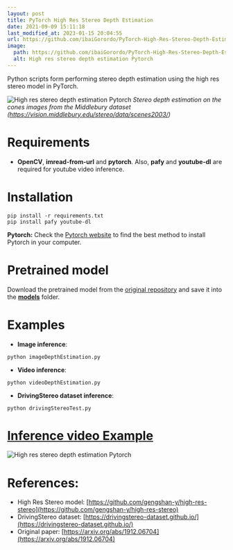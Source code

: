 ```yaml
---
layout: post
title: PyTorch High Res Stereo Depth Estimation
date: 2021-09-09 15:11:18 
last_modified_at: 2023-01-15 20:04:55 
url: https://github.com/ibaiGorordo/PyTorch-High-Res-Stereo-Depth-Estimation
image:
  path: https://github.com/ibaiGorordo/PyTorch-High-Res-Stereo-Depth-Estimation/raw/main/docs/img/out.jpg
  alt: High res stereo depth estimation Pytorch
---
```

Python scripts form performing stereo depth estimation using the high res stereo model in PyTorch.

![High res stereo depth estimation Pytorch](https://github.com/ibaiGorordo/PyTorch-High-Res-Stereo-Depth-Estimation/raw/main/docs/img/out.jpg)
*Stereo depth estimation on the cones images from the Middlebury dataset (https://vision.middlebury.edu/stereo/data/scenes2003/)*

# Requirements

 * **OpenCV**, **imread-from-url** and **pytorch**. Also, **pafy** and **youtube-dl** are required for youtube video inference. 
 
# Installation
```
pip install -r requirements.txt
pip install pafy youtube-dl
```

**Pytorch:** Check the [Pytorch website](https://pytorch.org/) to find the best method to install Pytorch in your computer.

# Pretrained model
Download the pretrained model from the [original repository](https://github.com/gengshan-y/high-res-stereo) and save it into the **[models](https://github.com/ibaiGorordo/PyTorch-High-Res-Stereo-Depth-Estimation/tree/main/models)** folder. 
 
# Examples

 * **Image inference**:
 
 ```
 python imageDepthEstimation.py 
 ```
 
  * **Video inference**:
 
 ```
 python videoDepthEstimation.py
 ```
 
 * **DrivingStereo dataset inference**:
 
 ```
 python drivingStereoTest.py
 ```
 
# [Inference video Example](https://youtu.be/kG_c32pFRR8) 
 ![High res stereo depth estimation Pytorch](https://github.com/ibaiGorordo/PyTorch-High-Res-Stereo-Depth-Estimation/raw/main/docs/img/highresStereoDepthEstimation.gif)

# References:
* High Res Stereo model: [https://github.com/gengshan-y/high-res-stereo](https://github.com/gengshan-y/high-res-stereo)
* DrivingStereo dataset: [https://drivingstereo-dataset.github.io/](https://drivingstereo-dataset.github.io/)
* Original paper: [https://arxiv.org/abs/1912.06704](https://arxiv.org/abs/1912.06704)
 
